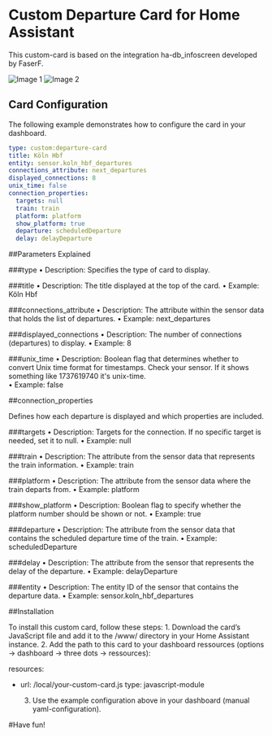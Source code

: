 # Custom Departure Card for Home Assistant
This custom-card is based on the integration ha-db_infoscreen developed by FaserF. 

![Image 1](path/to/image1.jpg) ![Image 2](path/to/image2.jpg)

## Card Configuration

The following example demonstrates how to configure the card in your dashboard. 

```yaml
type: custom:departure-card
title: Köln Hbf
entity: sensor.koln_hbf_departures
connections_attribute: next_departures
displayed_connections: 8
unix_time: false
connection_properties:
  targets: null
  train: train
  platform: platform
  show_platform: true
  departure: scheduledDeparture
  delay: delayDeparture
```

##Parameters Explained

###type
	•	Description: Specifies the type of card to display.

###title
	•	Description: The title displayed at the top of the card.
	•	Example: Köln Hbf

###connections_attribute
	•	Description: The attribute within the sensor data that holds the list of departures.
	•	Example: next_departures

###displayed_connections
	•	Description: The number of connections (departures) to display.
	•	Example: 8

###unix_time
	•	Description: Boolean flag that determines whether to convert Unix time format for timestamps. Check your sensor. If it shows something like 1737619740 it's unix-time.  
	•	Example: false

##connection_properties

Defines how each departure is displayed and which properties are included.

###targets
	•	Description: Targets for the connection. If no specific target is needed, set it to null.
	•	Example: null

###train
	•	Description: The attribute from the sensor data that represents the train information.
	•	Example: train

###platform
	•	Description: The attribute from the sensor data where the train departs from.
	•	Example: platform

###show_platform
	•	Description: Boolean flag to specify whether the platform number should be shown or not.
	•	Example: true

###departure
	•	Description: The attribute from the sensor data that contains the scheduled departure time of the train.
	•	Example: scheduledDeparture

###delay
	•	Description: The attribute from the sensor that represents the delay of the departure.
	•	Example: delayDeparture

###entity
	•	Description: The entity ID of the sensor that contains the departure data.
	•	Example: sensor.koln_hbf_departures

##Installation

To install this custom card, follow these steps:
	1.	Download the card’s JavaScript file and add it to the /www/ directory in your Home Assistant instance.
	2.	Add the path to this card to your dashboard ressources (options -> dashboard -> three dots -> ressources):

resources:
  - url: /local/your-custom-card.js
    type: javascript-module

	3.	Use the example configuration above in your dashboard (manual yaml-configuration).

#Have fun!